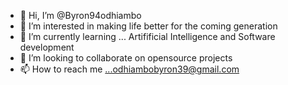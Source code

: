- 👋 Hi, I’m @Byron94odhiambo
- 👀 I’m interested in making life better for the coming generation
- 🌱 I’m currently learning ... Artifificial Intelligence and Software development
- 💞️ I’m looking to collaborate on opensource projects
- 📫 How to reach me ...odhiambobyron39@gmail.com

<!---
Byron94odhiambo/Byron94odhiambo is a ✨ special ✨ repository because its `README.md` (this file) appears on your GitHub profile.
You can click the Preview link to take a look at your changes.
--->
